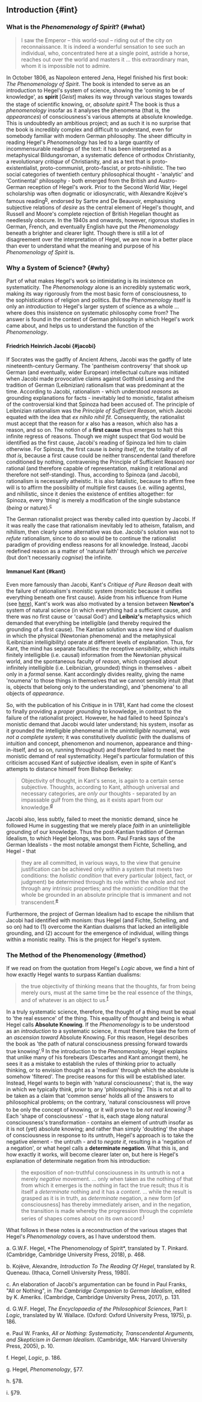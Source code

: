## Introduction {#int}

### What is the *Phenomenology of Spirit*? {#what}

> I saw the Emperor – this world-soul – riding out of the city on
> reconnaissance. It is indeed a wonderful sensation to see such an individual,
> who, concentrated here at a single point, astride a horse, reaches out over
> the world and masters it ... this extraordinary man, whom it is impossible not
> to admire.

In October 1806, as Napoleon entered Jena, Hegel finished his first book: *The
Phenomenology of Spirit*. The book is intended to serve as an introduction to
Hegel's system of science, showing the 'coming to be of knowledge', as
**spirit** [*Geist*] makes its way through various stages towards the stage of
scientific knowing, or, *absolute spirit*.<sup>[a](#a)</sup> The book is thus a
*phenomenology* insofar as it analyses the phenomena (that is, the
*appearances*) of consciousness's various attempts at absolute knowledge. This
is undoubtedly an ambitious project; and as such it is no surprise that the book
is incredibly complex and difficult to understand, even for somebody familiar
with modern German philosophy. The sheer difficulty in reading Hegel's
*Phenomenology* has led to a large quantity of incommensurable readings of the
text: it has been interpreted as a metaphysical Bildungsroman, a systematic
defence of orthodox Christianity, a revolutionary *critique* of Christianity,
and as a text that is proto-existentialist, proto-communist, proto-fascist, or
proto-nihilistic. The two social categories of twentieth century philosophical
thought - 'analytic' and 'Continental' philosophy - both emerged from the
British and Austro-German reception of Hegel's work. Prior to the Second World
War, Hegel scholarship was often dogmatic or idiosyncratic, with Alexandre
Kojève's famous reading<sup>[b](#b)</sup>, endorsed by Sartre and De Beauvoir,
emphasising subjective relations of *desire* as the central element of Hegel's
thought, and Russell and Moore's complete rejection of British Hegelian thought
as needlessly obscure. In the 1940s and onwards, however, rigorous studies in
German, French, and eventually English have put the *Phenomenology* beneath a
brighter and clearer light. Though there is still a lot of disagreement over the
interpretation of Hegel, we are now in a better place than ever to understand
what the meaning and purpose of his *Phenomenology of Spirit* is.

### Why a System of Science? {#why}

Part of what makes Hegel's work so intimidating is its insistence on
systematicity. The *Phenomenology* alone is an incredibly systematic work,
making its way rigorously from the most basic form of consciousness, to the
sophistications of religion and politics. But the *Phenomenology* itself is only
an *introduction* to Hegel's larger system of science as a whole ... where does
this insistence on systematic philosophy come from? The answer is found in the
context of German philosophy in which Hegel's work came about, and helps us to
understand the function of the *Phenomenology*.

#### Friedrich Heinrich Jacobi {#jacobi}

If Socrates was the gadfly of Ancient Athens, Jacobi was the gadfly of late
nineteenth-century Germany. The 'pantheism controversy' that shook up German
(and eventually, wider European) intellectual culture was initiated when Jacobi
made provocative claims against Gotthold Lessing and the tradition of German
(Leibnizian) rationalism that was predominant at the time. According to Jacobi,
rationalism - which understood *reasons* as grounding explanations for facts -
inevitably led to monistic, fatalist atheism of the controversial kind that
Spinoza had been accused of. The principle of Leibnizian rationalism was the
*Principle of Sufficient Reason*, which Jacobi equated with the idea that *ex
nihilo nihil fit*. Consequently, the rationalist must accept that the reason for
*x* also has a reason, which also has a reason, and so on. The notion of a
**first cause** thus emerges to halt this infinite regress of reasons. Though we
might suspect that God would be identified as the first cause, Jacobi's reading
of Spinoza led him to claim otherwise. For Spinoza, the first cause is *being
itself*, or, the totality of *all that is*, because a first cause could be
neither transcendental (and therefore conditioned by nothing, contravening the
Principle of Sufficient Reason) nor rational (and therefore capable of
representation, making it relational and therefore not self-standing). Thus,
according to Spinoza (and Jacobi), rationalism is necessarily atheistic. It is
also fatalistic, because to affirm free will is to affirm the possibility of
multiple first causes (i.e. willing agents), and nihilistic, since it denies the
existence of entities altogether: for Spinoza, every 'thing' is merely a
modification of the single substance (*being* or nature).<sup>[c](#c)</sup>

The German rationalist project was thereby called into question by Jacobi. If it
was really the case that rationalism inevitably led to atheism, fatalism, and
nihilism, then clearly some alternative was due. Jacobi's solution was not to
*refute* rationalism, since to do so would be to continue the rationalist
paradigm of providing endless reasons for all knowledge. Instead, Jacobi
redefined reason as a matter of 'natural faith' through which we *perceive* (but
don't necessarily *cognise*) the infinite.

#### Immanuel Kant {#kant}

Even more famously than Jacobi, Kant's *Critique of Pure Reason* dealt with the
failure of rationalism's monistic system (monistic because it unifies everything
beneath one first cause). Aside from his influence from Hume (see
[here](https://anna099.github.io/kant/#gen-prob)), Kant's work was also
motivated by a tension between **Newton's** system of natural science (in which
everything had a sufficient cause, and there was no first cause or 'causal God')
and **Leibniz's** metaphysics which demanded that everything be intelligible (and
thereby required the grounding of a first cause). The Kantian solution was a new
kind of dualism in which the physical (Newtonian phenomena) and the metaphysical
(Leibnizian intelligibility) operate at different levels of explanation. Thus,
for Kant, the mind has separate faculties: the receptive *sensibility*, which
intuits finitely intelligible (i.e. causal) information from the Newtonian
physical world, and the spontaneous faculty of *reason*, which cognised about
infinitely intelligible (i.e. Leibnizian, grounded) things in themselves -
albeit only in a *formal* sense. Kant accordingly divides reality, giving the
name 'noumena' to those things in themselves that we cannot sensibly intuit
(that is, objects that belong only to the understanding), and 'phenomena' to all
objects of *appearance*.

So, with the publication of his *Critique* in in 1781, Kant had come the closest
to finally providing a *proper grounding* to knowledge, in contrast to the
failure of the rationalist project. However, he had failed to heed Spinoza's
monistic demand that Jacobi would later understand; his system, insofar as it
grounded the intelligible phenomenal in the *unintelligible* noumenal, *was not
a complete system*; it was constitutively *dualistic* (with the dualisms of
intuition and concept, phenomenon and noumenon, appearance and thing-in-itself,
and so on, running throughout) and therefore failed to meet the monistic demand
of real systematicity. Hegel's particular formulation of this criticism accused
Kant of *subjective* idealism, even in spite of Kant's attempts to distance
himself from Bishop Berkeley:

> Objectivity of thought, in Kant's sense, is again to a certain sense
> subjective. Thoughts, according to Kant, although universal and necessary
> categories, are *only our* thoughts - separated by an impassable gulf from the
> thing, as it exists apart from our knowledge.<sup>[d](#d)</sup>

Jacobi also, less subtly, failed to meet the monistic
demand, since he followed Hume in suggesting that we merely place *faith* in an
unintelligible grounding of our knowledge. Thus the post-Kantian tradition of
German Idealism, to which Hegel belongs, was born. Paul Franks says of the
German Idealists - the most notable amongst them Fichte, Schelling, and Hegel -
that

> they are all committed, in various ways, to the view that genuine
> justification can be achieved only within a system that meets two conditions:
> the *holistic condition* that every particular (object, fact, or judgment) be
> determined through its role within the whole and not through any intrinsic
> properties; and the *monistic condition* that the whole be grounded in an
> absolute principle that is immanent and not transcendent.<sup>[e](#e)</sup>

Furthermore, the project of German Idealism had to escape the nihilism that
Jacobi had identified with monism: thus Hegel (and Fichte, Schelling, and so on)
had to (1) overcome the Kantian dualisms that lacked an intelligible grounding,
and (2) account for the emergence of individual, willing things within a
monistic reality. This is the project for Hegel's system.

### The Method of the Phenomenology {#method}

If we read on from the quotation from Hegel's *Logic* above, we find a hint of
how exactly Hegel wants to surpass Kantian dualisms:

> the true objectivity of thinking means that the thoughts, far from being
> merely ours, must at the same time be the real essence of the things, and of
> whatever is an object to us.<sup>[f](#f)</sup>

In a truly systematic science, therefore, the thought of a thing must be equal
to 'the real essence' of the thing. This equality of thought and being is what
Hegel calls **Absolute Knowing**. If the *Phenomenology* is to be understood
as an *introduction* to a systematic science, it must therefore take the form of
an *ascension toward* Absolute Knowing. For this reason, Hegel describes the
book as 'the path of natural consciousness pressing forward towards true
knowing'.<sup>[g](#g)</sup> In the introduction to the *Phenomenology*, Hegel
explains that unlike many of his forebears (Descartes and Kant amongst them), he
sees it as a mistake to establish the rules of thinking prior to actually
thinking, or to envision thought as a 'medium' through which the absolute is
somehow 'filtered'. The precise reasons for this will be established later.
Instead, Hegel wants to begin with 'natural consciousness'; that is, the way in
which we typically think, prior to any 'philosophising'. This is not at all to
be taken as a claim that 'common sense' holds all of the answers to
philosophical problems; on the contrary, 'natural consciousness will prove to be
only the concept of knowing, or it will prove to be *not real
knowing*'.<sup>[h](#h)</sup> Each 'shape of consciousness' - that is, each stage
along natural consciousness's transformation - contains an element of *untruth*
insofar as it is not (yet) absolute knowing; and rather than simply 'doubting'
the shape of consciousness in response to its untruth, Hegel's approach is to
take the negative element - the untruth - and to *negate it*, resulting in a
'negation of a negation', or what hegel calls a **determinate negation**. What
this is, and how exactly it works, will become clearer later on, but here is
Hegel's explanation of determinate negation from his introduction:

> the exposition of non-truthful consciousness in its untruth is not a merely
> *negative* movement. ... only when taken as the nothing of that from which it
> emerges is the nothing in fact the true result; thus it is itself a
> *determinate* nothing and it has a *content*. ... while the result is grasped
> as it is in truth, as *determinate* negation, a new form [of consciousness]
> has thereby immediately arisen, and in the negation, the transition is made
> whereby the progression through the copmlete series of shapes comes about on
> its own accord.<sup>[i](#i)</sup>

What follows in these notes is a reconstruction of the various stages that
Hegel's *Phenomenology* covers, as I have understood them.

<div class="footnotes">
a. <a name="a"></a> G.W.F. Hegel, *The Phenomenology of Spirit*, translated by T. Pinkard. (Cambridge, Cambridge University Press, 2018), p. 468.

b. <a name="b"></a> Kojève, Alexandre, *Introduction To The Reading Of Hegel*, translated by R. Queneau. (Ithaca, Cornell University Press, 1980).

c. <a name="c"></a> An elaboration of Jacobi's argumentation can be found in Paul Franks, "All or Nothing", in *The Cambridge Companion to German Idealism*, edited by K. Ameriks. (Cambridge, Cambridge University Press, 2017), p. 131.

d. <a name="d"></a> G.W.F. Hegel, *The Encyclopaedia of the Philosophical Sciences*, Part I: *Logic*, translated by W. Wallace. (Oxford: Oxford University Press, 1975), p. 186.

e. <a name="e"></a> Paul W. Franks, *All or Nothing: Systematicity, Transcendental Arguments, and Skepticism in German Idealism*. (Cambridge, MA: Harvard University Press, 2005), p. 10.

f. <a name="f"></a> Hegel, *Logic*, p. 186.

g. <a name="g"></a> Hegel, *Phenomenology*, §77.

h. <a name="h"></a> §78.

i. <a name="i"></a> §79.
</div>
